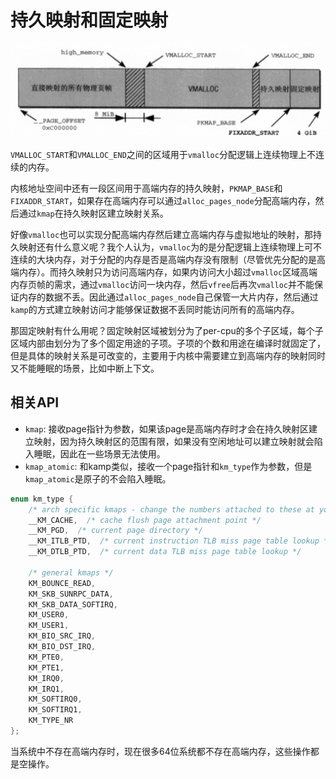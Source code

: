 # 持久映射和固定映射

![Alt text](../imgs/image-11.png)

`VMALLOC_START`和`VMALLOC_END`之间的区域用于`vmalloc`分配逻辑上连续物理上不连续的内存。

内核地址空间中还有一段区间用于高端内存的持久映射，`PKMAP_BASE`和`FIXADDR_START`，如果存在高端内存可以通过`alloc_pages_node`分配高端内存，然后通过`kmap`在持久映射区建立映射关系。

好像`vmalloc`也可以实现分配高端内存然后建立高端内存与虚拟地址的映射，那持久映射还有什么意义呢？我个人认为，`vmalloc`为的是分配逻辑上连续物理上可不连续的大块内存，对于分配的内存是否是高端内存没有限制（尽管优先分配的是高端内存）。而持久映射只为访问高端内存，如果内访问大小超过`vmalloc`区域高端内存页帧的需求，通过`vmalloc`访问一块内存，然后`vfree`后再次`vmalloc`并不能保证内存的数据不丢。因此通过`alloc_pages_node`自己保管一大片内存，然后通过`kamp`的方式建立映射访问才能够保证数据不丢同时能访问所有的高端内存。

那固定映射有什么用呢？固定映射区域被划分为了per-cpu的多个子区域，每个子区域内部由划分为了多个固定用途的子项。子项的个数和用途在编译时就固定了，但是具体的映射关系是可改变的，主要用于内核中需要建立到高端内存的映射同时又不能睡眠的场景，比如中断上下文。

## 相关API

- `kmap`: 接收page指针为参数，如果该page是高端内存时才会在持久映射区建立映射，因为持久映射区的范围有限，如果没有空闲地址可以建立映射就会陷入睡眠，因此在一些场景无法使用。
- `kmap_atomic`: 和kamp类似，接收一个page指针和`km_type`作为参数，但是`kmap_atomic`是原子的不会陷入睡眠。

```c
enum km_type {
    /* arch specific kmaps - change the numbers attached to these at your peril */
    __KM_CACHE,  /* cache flush page attachment point */
    __KM_PGD,  /* current page directory */
    __KM_ITLB_PTD,  /* current instruction TLB miss page table lookup */
    __KM_DTLB_PTD,  /* current data TLB miss page table lookup */

    /* general kmaps */
    KM_BOUNCE_READ,
    KM_SKB_SUNRPC_DATA,
    KM_SKB_DATA_SOFTIRQ,
    KM_USER0,
    KM_USER1,
    KM_BIO_SRC_IRQ,
    KM_BIO_DST_IRQ,
    KM_PTE0,
    KM_PTE1,
    KM_IRQ0,
    KM_IRQ1,
    KM_SOFTIRQ0,
    KM_SOFTIRQ1,
    KM_TYPE_NR
};
```

当系统中不存在高端内存时，现在很多64位系统都不存在高端内存，这些操作都是空操作。
